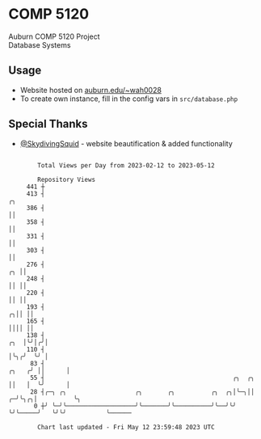 # COMP 5120
Auburn COMP 5120 Project  
Database Systems

## Usage
- Website hosted on [auburn.edu/~wah0028](https://webhome.auburn.edu/~wah0028/)
- To create own instance, fill in the config vars in `src/database.php`

## Special Thanks
- [@SkydivingSquid](https://github.com/SkydivingSquid) - website beautification & added functionality

```

        Total Views per Day from 2023-02-12 to 2023-05-12

        Repository Views
     441 ┼
     413 ┤                                                                                ╭╮
     386 ┤                                                                                ││
     358 ┤                                                                                ││
     331 ┤                                                                                ││
     303 ┤                                                                                ││
     276 ┤                                                                             ╭╮ ││
     248 ┤                                                                             ││ ││
     220 ┤                                                                             ││ ││
     193 ┤                                                                           ╭╮││ ││
     165 ┤                                                                           ││││ ││
     138 ┤                                                                       ╭╮  │╰╯│╭╯│
     110 ┤                                                                       │╰╮╭╯  ╰╯ │
      83 ┤                                                                 ╭╮   ╭╯ ││      │
      55 ┤                                                    ╭╮  ╭╮       ││   │  ╰╯      │
      28 ┤╭─╮ ╭╮                   ╭╮       ╭╮          ╭╮  ╭╮│╰─╮││     ╭─╯╰╮╭╮│          ╰╮
       0 ┼╯ ╰─╯╰───────────────────╯╰───────╯╰──────────╯╰──╯╰╯  ╰╯╰─────╯   ╰╯╰╯           ╰──────

        Chart last updated - Fri May 12 23:59:48 2023 UTC
        
```
